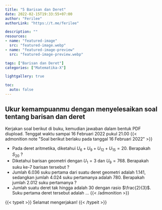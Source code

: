 ```yaml
---
title: "5 Barisan dan Deret"
date: 2022-02-15T19:33:55+07:00
author: "Ferilee"
authorLink: "https://t.me/ferilee"

description: ""
resources:
- name: "featured-image"
  src: "featured-image.webp"
- name: "featured-image-preview"
  src: "featured-image-preview.webp"

tags: ["Barisan dan Deret"]
categories: ["Matematika-X"]

lightgallery: true

toc:
  auto: false
---
```


## Ukur kemampuanmu dengan menyelesaikan soal tentang barisan dan deret
Kerjakan soal berikut di buku, kemudian jawaban dalam bentuk PDF diupload. Tenggat waktu sampai 16 Februari 2022 pukul 21.00
{{< admonition note "Soal berikut berlaku pada tanggal 16 Februari 2022" >}}
* Pada deret aritmetika, diketahui $U_6+U_9+U_{12}+U_{15}=20$. Berapakah $S_{20}$ ?
* Diketahui barisan geometri dengan $U_1=3$ dan $U_9=768$. Berapakah suku ke-7 barisan tersebut ?
* Jumlah 6.036 suku pertama dari suatu deret geometri adalah 1.141, sedangkan jumlah 4.024 suku pertamanya adalah 780. Berapakah jumlah 2.012 suku pertamanya ?
* Jumlah suatu deret tak hingga adalah 30 dengan rasio $\frac{2}{3}$. Suku pertama deret tersebut adalah ...
{{< /admonition >}}

{{< typeit >}}
Selamat mengerjakan!
{{< /typeit >}}
